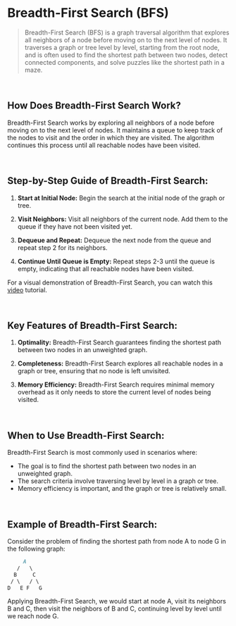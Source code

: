 # Breadth-First Search (BFS)

> Breadth-First Search (BFS) is a graph traversal algorithm that explores all neighbors of a node before moving on to the next level of nodes. It traverses a graph or tree level by level, starting from the root node, and is often used to find the shortest path between two nodes, detect connected components, and solve puzzles like the shortest path in a maze.

<br/>

## How Does Breadth-First Search Work?

Breadth-First Search works by exploring all neighbors of a node before moving on to the next level of nodes. It maintains a queue to keep track of the nodes to visit and the order in which they are visited. The algorithm continues this process until all reachable nodes have been visited.

<br/>

## Step-by-Step Guide of Breadth-First Search:

1. **Start at Initial Node:** Begin the search at the initial node of the graph or tree.

2. **Visit Neighbors:** Visit all neighbors of the current node. Add them to the queue if they have not been visited yet.

3. **Dequeue and Repeat:** Dequeue the next node from the queue and repeat step 2 for its neighbors.

4. **Continue Until Queue is Empty:** Repeat steps 2-3 until the queue is empty, indicating that all reachable nodes have been visited.

For a visual demonstration of Breadth-First Search, you can watch this [video](https://www.youtube.com/watch?v=s-CYnVz-uh4) tutorial.

<br/>

## Key Features of Breadth-First Search:

1. **Optimality:** Breadth-First Search guarantees finding the shortest path between two nodes in an unweighted graph.

2. **Completeness:** Breadth-First Search explores all reachable nodes in a graph or tree, ensuring that no node is left unvisited.

3. **Memory Efficiency:** Breadth-First Search requires minimal memory overhead as it only needs to store the current level of nodes being visited.

<br/>

## When to Use Breadth-First Search:

Breadth-First Search is most commonly used in scenarios where:

- The goal is to find the shortest path between two nodes in an unweighted graph.
- The search criteria involve traversing level by level in a graph or tree.
- Memory efficiency is important, and the graph or tree is relatively small.

<br/>

## Example of Breadth-First Search:

Consider the problem of finding the shortest path from node A to node G in the following graph:
```markdown
     A
   /   \
  B     C
 / \   / \
D   E F   G
```

Applying Breadth-First Search, we would start at node A, visit its neighbors B and C, then visit the neighbors of B and C, continuing level by level until we reach node G.


